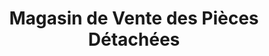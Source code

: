 ---
title: "Magasin de Vente des Pièces Détachées"
url: /macenta/magasin-de-vente-des-pieces-detachees/
shop: shop
---